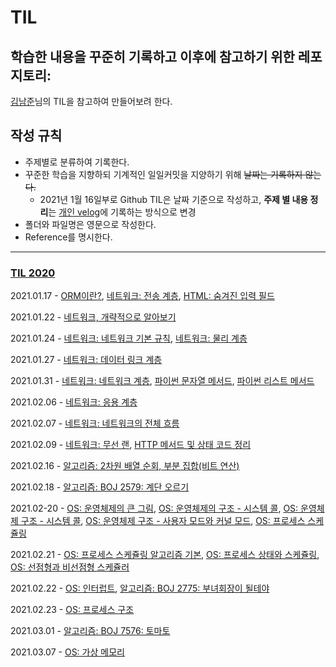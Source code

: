 # TIL

## 학습한 내용을 꾸준히 기록하고 이후에 참고하기 위한 레포지토리:

[김남준](https://github.com/namjunemy/TIL)님의 TIL을 참고하여 만들어보려 한다.

## 작성 규칙

- 주제별로 분류하여 기록한다.
- 꾸준한 학습을 지향하되 기계적인 일일커밋을 지양하기 위해 ~~날짜는 기록하지 않는다.~~
  - 2021년 1월 16일부로 Github TIL은 날짜 기준으로 작성하고, **주제 별 내용 정리**는 [개인 velog](https://velog.io/@gndan4)에 기록하는 방식으로 변경
- 폴더와 파일명은 영문으로 작성한다.
- Reference를 명시한다.

---

### [TIL 2020](https://github.com/SeongjaePark/TIL/blob/master/2020/Documents)

2021.01.17 - [ORM이란?](https://github.com/SeongjaePark/TIL/blob/master/2021/210117_ORM.md), [네트워크: 전송 계층](https://github.com/SeongjaePark/TIL/blob/master/2021/210117_network_transmission_layer.md), [HTML: 숨겨진 입력 필드](https://github.com/SeongjaePark/TIL/blob/master/2021/210117_html_input_type_hidden.md)

2021.01.22 - [네트워크, 개략적으로 알아보기](https://github.com/SeongjaePark/TIL/blob/master/2021/210122_network_overview.md)

2021.01.24 - [네트워크: 네트워크 기본 규칙](https://github.com/SeongjaePark/TIL/blob/master/2021/210124_network_basic_rule.md), [네트워크: 물리 계층](https://github.com/SeongjaePark/TIL/blob/master/2021/210124_network_physical_layer.md)

2021.01.27 - [네트워크: 데이터 링크 계층](https://github.com/SeongjaePark/TIL/blob/master/2021/210127_network_data_link_layer.md)

2021.01.31 - [네트워크: 네트워크 계층](https://github.com/SeongjaePark/TIL/blob/master/2021/210131_network_network_layer.md), [파이썬 문자열 메서드](https://github.com/SeongjaePark/TIL/blob/master/2021/210131_python_string_method.md), [파이썬 리스트 메서드](https://github.com/SeongjaePark/TIL/blob/master/2021/210131_python_list_method.md)

2021.02.06 - [네트워크: 응용 계층](https://github.com/SeongjaePark/TIL/blob/master/2021/210206_network_application_layer.md)

2021.02.07 - [네트워크: 네트워크의 전체 흐름](https://github.com/SeongjaePark/TIL/blob/master/2021/210207_network_network_overall_flow.md)

2021.02.09 - [네트워크: 무선 랜](https://github.com/SeongjaePark/TIL/blob/master/2021/210209_network_wireless_LAN.md), [HTTP 메서드 및 상태 코드 정리](https://github.com/SeongjaePark/TIL/blob/master/2021/210209_network_HTTP_method_status_code.md)

2021.02.16 - [알고리즘: 2차원 배열 순회, 부분 집합(비트 연산)](https://github.com/SeongjaePark/TIL/blob/master/2021/210216_algorithm_2darray_subset_bitwise_operation.md)

2021.02.18 - [알고리즘: BOJ 2579: 계단 오르기](https://github.com/SeongjaePark/TIL/blob/master/2021/210218_algorithm_boj_2579.md)

2021.02-20 - [OS: 운영체제의 큰 그림](https://github.com/SeongjaePark/TIL/blob/master/2021/210220_OS_oveview.md), [OS: 운영체제의 구조 - 시스템 콜](https://github.com/SeongjaePark/TIL/blob/master/2021/210220_OS_system_call.md), [OS: 운영체제 구조 - 시스템 콜](https://github.com/SeongjaePark/TIL/blob/master/2021/210220_OS_system_call.md), [OS: 운영체제 구조 - 사용자 모드와 커널 모드](https://github.com/SeongjaePark/TIL/blob/master/2021/210220_OS_user_mode_kernel_mode.md), [OS: 프로세스 스케쥴링](https://github.com/SeongjaePark/TIL/blob/master/2021/210220_OS_process_scheduling.md)

2021.02.21 - [OS: 프로세스 스케쥴링 알고리즘 기본](https://github.com/SeongjaePark/TIL/blob/master/2021/210221_OS_process_scheduling_algorithm.md), [OS: 프로세스 상태와 스케쥴링](https://github.com/SeongjaePark/TIL/blob/master/2021/210221_OS_process_status_and_scheduling.md), [OS: 선점형과 비선점형 스케쥴러](https://github.com/SeongjaePark/TIL/blob/master/2021/210221_OS_preemptive_and_non_preemptive_scheduler.md)

2021.02.22 - [OS: 인터럽트](https://github.com/SeongjaePark/TIL/blob/master/2021/210222_OS_interrupt.md), [알고리즘: BOJ 2775: 부녀회장이 될테야](https://github.com/SeongjaePark/TIL/blob/master/2021/210222_algorithm_boj_2775.md)

2021.02.23 - [OS: 프로세스 구조](https://github.com/SeongjaePark/TIL/blob/master/2021/210223_OS_process_structure.md)

2021.03.01 - [알고리즘: BOJ 7576: 토마토](https://github.com/SeongjaePark/TIL/blob/master/2021/210301_algorithm_boj_7576.md)

2021.03.07 - [OS: 가상 메모리](https://github.com/SeongjaePark/TIL/blob/master/2021/210307_OS_virtual_memory.md)
